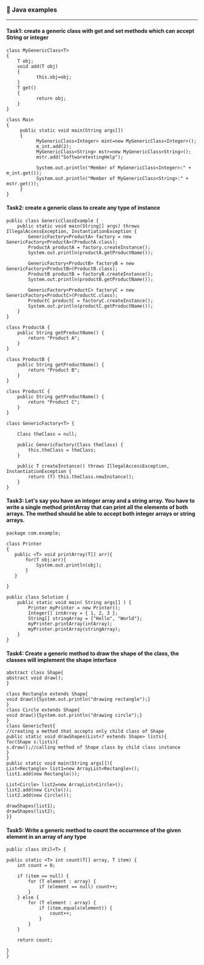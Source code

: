 ### :camel: Java examples
---

#### Task1: create a generic class with get and set methods which can accept String or integer

```
class MyGenericClass<T>
{  
    T obj;  
    void add(T obj)
    {
           this.obj=obj;
    }  
    T get()
    {
           return obj;
    }  
}  
 
class Main
{  
     public static void main(String args[])
     {  
           MyGenericClass<Integer> mint=new MyGenericClass<Integer>();  
           m_int.add(2);
           MyGenericClass<String> mstr=new MyGenericClass<String>();  
           mstr.add("SoftwaretestingHelp");
 
           System.out.println("Member of MyGenericClass<Integer>:" + m_int.get());
           System.out.println("Member of MyGenericClass<String>:" + mstr.get());
     }
} 
```

#### Task2: create a generic class to create any type of instance

```
public class GenericClassExample {
	public static void main(String[] args) throws IllegalAccessException, InstantiationException {
		GenericFactory<ProductA> factory = new GenericFactory<ProductA>(ProductA.class);
		ProductA productA = factory.createInstance();
		System.out.println(productA.getProductName());

		GenericFactory<ProductB> factoryB = new GenericFactory<ProductB>(ProductB.class);
		ProductB productB = factoryB.createInstance();
		System.out.println(productB.getProductName());
		
		GenericFactory<ProductC> factoryC = new GenericFactory<ProductC>(ProductC.class);
		ProductC productC = factoryC.createInstance();
		System.out.println(productC.getProductName());
	}
}

class ProductA {
	public String getProductName() {
		return "Product A";
	}
}

class ProductB {
	public String getProductName() {
		return "Product B";
	}
}

class ProductC {
	public String getProductName() {
		return "Product C";
	}
}

class GenericFactory<T> {

	Class theClass = null;

	public GenericFactory(Class theClass) {
		this.theClass = theClass;
	}

	public T createInstance() throws IllegalAccessException, InstantiationException {
		return (T) this.theClass.newInstance();
	}
}
```

#### Task3: Let's say you have an integer array and a string array. You have to write a single method printArray that can print all the elements of both arrays. The method should be able to accept both integer arrays or string arrays.

```
package com.example;

class Printer
{
   public <T> void printArray(T[] arr){
       for(T obj:arr){
           System.out.println(obj);
       }
   }
 
}

public class Solution {
    public static void main( String args[] ) {
        Printer myPrinter = new Printer();
        Integer[] intArray = { 1, 2, 3 };
        String[] stringArray = {"Hello", "World"};
        myPrinter.printArray(intArray);
        myPrinter.printArray(stringArray);
    }
} 

```

#### Task4: Create a generic method to draw the shape of the class, the classes will implement the shape interface

```
abstract class Shape{  
abstract void draw();  
}  
```

```
class Rectangle extends Shape{  
void draw(){System.out.println("drawing rectangle");}  
}  
class Circle extends Shape{  
void draw(){System.out.println("drawing circle");}  
}  
class GenericTest{  
//creating a method that accepts only child class of Shape  
public static void drawShapes(List<? extends Shape> lists){  
for(Shape s:lists){  
s.draw();//calling method of Shape class by child class instance  
}  
}  
public static void main(String args[]){  
List<Rectangle> list1=new ArrayList<Rectangle>();  
list1.add(new Rectangle());  
  
List<Circle> list2=new ArrayList<Circle>();  
list2.add(new Circle());  
list2.add(new Circle());  
  
drawShapes(list1);  
drawShapes(list2);  
}}  

```

#### Task5: Write a generic method to count the occurrence of the given element in an array of any type 

```
public class Util<T> {
 
public static <T> int count(T[] array, T item) {
    int count = 0;
 
    if (item == null) {
        for (T element : array) {
            if (element == null) count++;
        }
    } else {
        for (T element : array) {
            if (item.equals(element)) {
                count++;
            }
        }
    }
 
    return count;
 
}
}
```